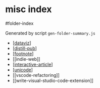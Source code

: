 misc index
===
#folder-index

Generated by script `gen-folder-summary.js`

- [[dataviz]]
- [[distill-pub]]
- [[footnote]]
- [[indie-web]]
- [[interactive-article]]
- [[unicode]]
- [[vscode-refactoring]]
- [[write-visual-studio-code-extension]]
<!--end-generated-->
    
    

[//begin]: # "Autogenerated link references for markdown compatibility"
[dataviz]: misc/dataviz "Data Visualization"
[distill-pub]: misc/distill-pub "Distill.pub"
[footnote]: misc/footnote "Footnote - 脚注"
[interactive-article]: misc/interactive-article "Interactive Article - 交互文章"
[unicode]: misc/unicode "Unicode"
[vscode-refactor]: misc/vscode-refactor "VSCode Refactoring 还需改进"
[write-vscode-extension]: misc/write-vscode-extension "Write Visual Studio Code Extension"
[//end]: # "Autogenerated link references"